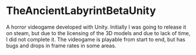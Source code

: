 # TheAncientLabyrintBetaUnity
 A horror videogame developed with Unity.
 Initially I was going to release it on steam, but due to the licensing of the 3D models and due to lack of time, I did not complete it.
 The videogame is playable from start to end, but has bugs and drops in frame rates in some areas.
